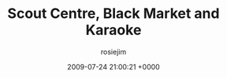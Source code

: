 ---
blog: travel
date: 2009-07-24 21:00:21 +0000
title: "Scout Centre, Black Market and Karaoke"
author: rosiejim
permalink: /china-2009/three-nations/mongolia/ulaanbaatar/scout-centre-black-market-and-karaoke/
---